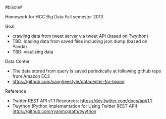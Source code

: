 #bison#

Homework for HCC Big Data Fall semester 2013

Goal

* crawling data from tweet server via tweet API (based on Twython)
* TBD: loading data from saved files including json dump (based on Panda)
* TBD: viaulizing data
 
Data Center

* The data stored from query is saved periodically at following github repo from Amazon EC2
* https://github.com/sangheestyle/datacenter-for-bision

Reference

* Twitter REST API v1.1 Resources: https://dev.twitter.com/docs/api/1.1
* Twython (Python implementation for Using Twitter REST API): https://github.com/ryanmcgrath/twython
